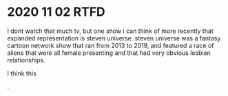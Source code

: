 # 2020 11 02 RTFD

<!--
For this week, I want you to consider how a contemporary television series, digital show, or other media that is thought of as a series expands on the representation of a previously underrepresented group of people. Explain briefly why you think this is the case.

Questions to consider include:

what factors do you think influenced a studio’s decision, including their profit-driven goals?

Is this a studio courting new audience(s)? Was the representation matched behind the camera, or in the writers room?

Feel free to answer any of these, or to think up your own questions.
-->

<p>
I dont watch that much tv, but one show i can think of more recently that expanded representation is steven universe. steven universe was a fantasy cartoon network show that ran from 2013 to 2019, and featured a race of aliens that were all female presenting and that had very obvious lesbian relationships.

I think this 
</p>





.

